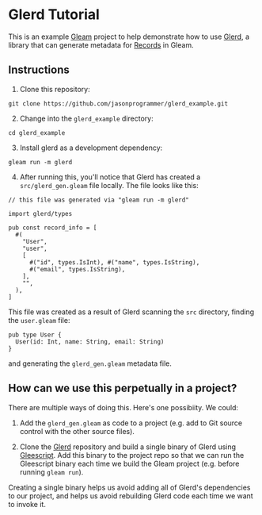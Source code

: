 # Glerd Tutorial

This is an example [Gleam](https://gleam.run/) project to help demonstrate how
to use [Glerd](https://github.com/darky/glerd), a library that can generate
metadata for [Records](https://tour.gleam.run/data-types/records/) in Gleam.

## Instructions

1. Clone this repository:

```
git clone https://github.com/jasonprogrammer/glerd_example.git
```

2. Change into the `glerd_example` directory:

```
cd glerd_example
```

3. Install glerd as a development dependency:

```
gleam run -m glerd
```

4. After running this, you'll notice that Glerd has created a
`src/glerd_gen.gleam` file locally. The file looks like this:

```
// this file was generated via "gleam run -m glerd"

import glerd/types

pub const record_info = [
  #(
    "User",
    "user",
    [
      #("id", types.IsInt), #("name", types.IsString),
      #("email", types.IsString),
    ],
    "",
  ),
]
```

This file was created as a result of Glerd scanning the `src` directory,
finding the `user.gleam` file:

```
pub type User {
  User(id: Int, name: String, email: String)
}
```

and generating the `glerd_gen.gleam` metadata file.

## How can we use this perpetually in a project?

There are multiple ways of doing this. Here's one possibiity. We could:

1. Add the `glerd_gen.gleam` as code to a project (e.g. add to Git source
control with the other source files).

2. Clone the [Glerd](https://github.com/darky/glerd) repository and build a
single binary of Glerd using [Gleescript](https://hexdocs.pm/gleescript/).
Add this binary to the project repo so that we can run the Gleescript binary
each time we build the Gleam project (e.g. before running `gleam run`).

Creating a single binary helps us avoid adding all of Glerd's dependencies to
our project, and helps us avoid rebuilding Glerd code each time we want to
invoke it.

